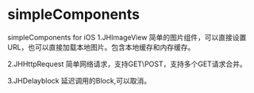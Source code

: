 # simpleComponents
simpleComponents for iOS 
1.JHImageView
简单的图片组件，可以直接设置URL，也可以直接加载本地图片。包含本地缓存和内存缓存。

2.JHHttpRequest
简单网络请求，支持GET\POST，支持多个GET请求合并。

3.JHDelayblock
延迟调用的Block,可以取消。